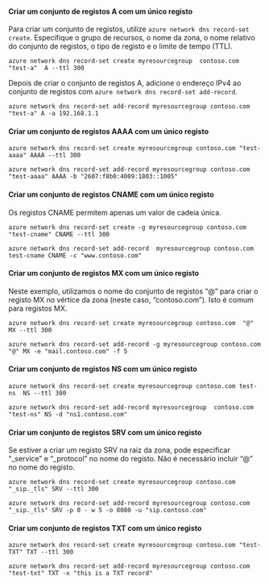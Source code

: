 #### Criar um conjunto de registos A com um único registo

Para criar um conjunto de registos, utilize `azure network dns record-set create`. Especifique o grupo de recursos, o nome da zona, o nome relativo do conjunto de registos, o tipo de registo e o limite de tempo (TTL).

    azure network dns record-set create myresourcegroup  contoso.com "test-a"  A --ttl 300

Depois de criar o conjunto de registos A, adicione o endereço IPv4 ao conjunto de registos com `azure network dns record-set add-record`.

    azure network dns record-set add-record myresourcegroup contoso.com "test-a" A -a 192.168.1.1

#### Criar um conjunto de registos AAAA com um único registo

    azure network dns record-set create myresourcegroup contoso.com "test-aaaa" AAAA --ttl 300

    azure network dns record-set add-record myresourcegroup contoso.com "test-aaaa" AAAA -b "2607:f8b0:4009:1803::1005"

#### Criar um conjunto de registos CNAME com um único registo

Os registos CNAME permitem apenas um valor de cadeia única.


    azure network dns record-set create -g myresourcegroup contoso.com  "test-cname" CNAME --ttl 300

    azure network dns record-set add-record  myresourcegroup contoso.com  test-cname CNAME -c "www.contoso.com"


#### Criar um conjunto de registos MX com um único registo

Neste exemplo, utilizamos o nome do conjunto de registos “@” para criar o registo MX no vértice da zona (neste caso, “contoso.com”). Isto é comum para registos MX.

    azure network dns record-set create myresourcegroup contoso.com  "@"  MX --ttl 300

    azure network dns record-set add-record -g myresourcegroup contoso.com  "@" MX -e "mail.contoso.com" -f 5


#### Criar um conjunto de registos NS com um único registo

    azure network dns record-set create myresourcegroup contoso.com test-ns  NS --ttl 300

    azure network dns record-set add-record myresourcegroup  contoso.com  "test-ns" NS -d "ns1.contoso.com"

#### Criar um conjunto de registos SRV com um único registo

Se estiver a criar um registo SRV na raiz da zona, pode especificar “_service” e “_protocol” no nome do registo. Não é necessário incluir “@” no nome do registo.


    azure network dns record-set create myresourcegroup contoso.com "_sip._tls" SRV --ttl 300

    azure network dns record-set add-record myresourcegroup contoso.com  "_sip._tls" SRV -p 0 - w 5 -o 8080 -u "sip.contoso.com"

#### Criar um conjunto de registos TXT com um único registo

    azure network dns record-set create myresourcegroup contoso.com "test-TXT" TXT --ttl 300

    azure network dns record-set add-record myresourcegroup contoso.com "test-txt" TXT -x "this is a TXT record"


<!--HONumber=Sep16_HO3-->



